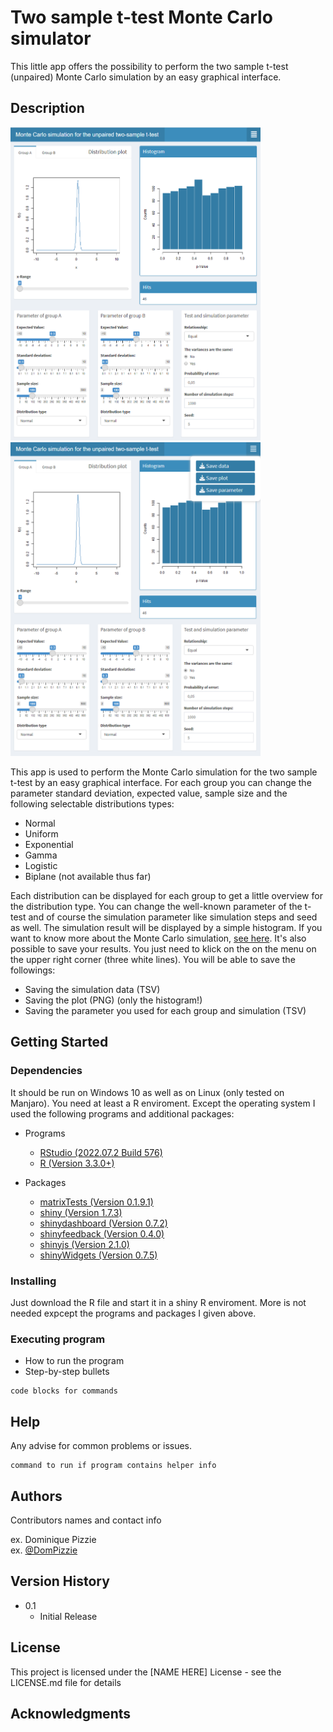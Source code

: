 # Two sample t-test Monte Carlo simulator

This little app offers the possibility to perform the two sample 
t-test (unpaired) Monte Carlo simulation by an easy graphical interface.

## Description

<p float="left">
   <img src="images/Overview_Monte_Carlo_simulator_1.png" width= "400" >
   <img src="images/Overview_Monte_Carlo_simulator_2.png" width= "400" >
</p>

This app is used to perform the Monte Carlo simulation for the two sample 
t-test by an easy graphical interface. For each group you can change the 
parameter standard deviation, expected value, sample size and the following 
selectable distributions types:

* Normal
* Uniform
* Exponential
* Gamma
* Logistic
* Biplane (not available thus far)

Each distribution can be displayed for each group to get a little overview 
for the distribution type. You can change the well-known parameter of the 
t-test and of course the simulation parameter like simulation steps and seed
as well. The simulation result will be displayed by a simple histogram. If 
you want to know more about the Monte Carlo simulation,
[see here](https://tjmurphy.github.io/jabstb/ttestmc.html).
It's also possible to save your results. You just need to klick on the on the 
menu on the upper right corner (three white lines). You will be able to save the 
followings:

* Saving the simulation data (TSV)
* Saving the plot (PNG) (only the histogram!)
* Saving the parameter you used for each group and simulation (TSV)

## Getting Started

### Dependencies

It should be run on Windows 10 as well as on Linux (only tested on Manjaro). You need at least a R enviroment.
Except the operating system I used the following programs and additional packages:

* Programs
   - [RStudio (2022.07.2 Build 576)](https://posit.co/download/rstudio-desktop/)
   - [R (Version 3.3.0+)](https://posit.co/download/rstudio-desktop/)

* Packages
   - [matrixTests (Version 0.1.9.1)](https://cran.r-project.org/web/packages/matrixTests/index.html)
   - [shiny (Version 1.7.3)](https://cran.r-project.org/web/packages/shiny/index.html)
   - [shinydashboard (Version 0.7.2)](https://cran.r-project.org/web/packages/shinydashboard/index.html)
   - [shinyfeedback (Version 0.4.0)](https://cran.rstudio.com/web/packages/shinyFeedback/index.html)
   - [shinyjs (Version 2.1.0)](https://cran.r-project.org/web/packages/shinyjs/index.html)
   - [shinyWidgets (Version 0.7.5)](https://cran.r-project.org/web/packages/shinyWidgets/index.html)

### Installing

Just download the R file and start it in a shiny R enviroment. More is not needed expcept the programs and 
packages I given above.

### Executing program

* How to run the program
* Step-by-step bullets
```
code blocks for commands
```

## Help

Any advise for common problems or issues.
```
command to run if program contains helper info
```

## Authors

Contributors names and contact info

ex. Dominique Pizzie  
ex. [@DomPizzie](https://twitter.com/dompizzie)

## Version History

* 0.1
    * Initial Release

## License

This project is licensed under the [NAME HERE] License - see the LICENSE.md file for details

## Acknowledgments

